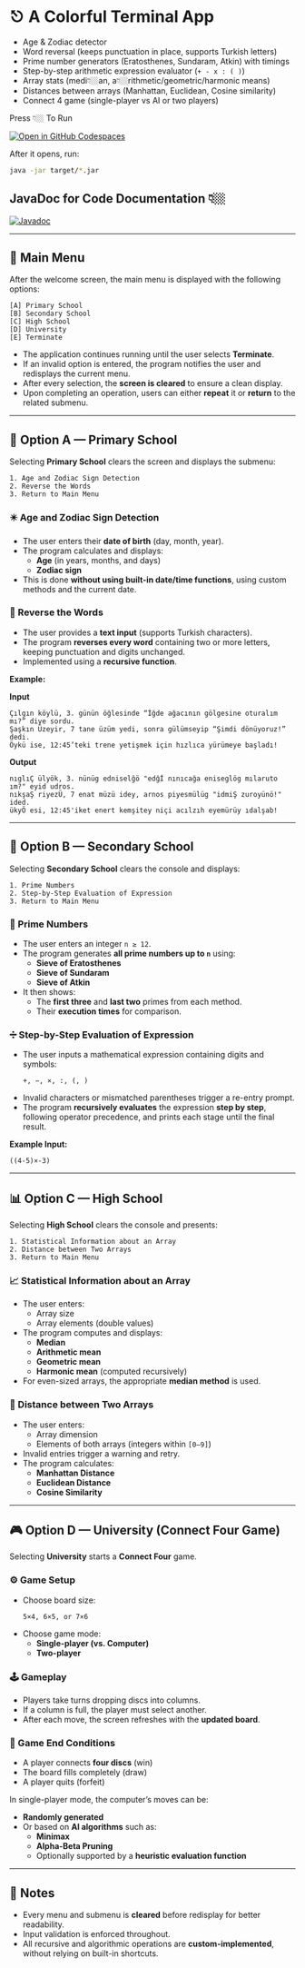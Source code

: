 # ⎋ A Colorful Terminal App
- Age & Zodiac detector
- Word reversal (keeps punctuation in place, supports Turkish letters)
- Prime number generators (Eratosthenes, Sundaram, Atkin) with timings
- Step-by-step arithmetic expression evaluator (`+ - x : ( )`)
- Array stats (medi👇🏼an, a👇🏼rithmetic/geometric/harmonic means)
- Distances between arrays (Manhattan, Euclidean, Cosine similarity)
- Connect 4 game (single-player vs AI or two players)

Press 👇🏼 To Run

[![Open in GitHub Codespaces](https://github.com/codespaces/badge.svg)](
  https://github.com/codespaces/new?hide_repo_select=true&ref=main&repo=Shafain%2FCMPE343-Project1)



After it opens, run:
```bash
java -jar target/*.jar
```
## JavaDoc for Code Documentation 👇🏼

[![Javadoc](https://img.shields.io/badge/Javadoc-API%20Docs-4c1?style=for-the-badge)](https://javadoc1.netlify.app)


---

## 🧭 Main Menu

After the welcome screen, the main menu is displayed with the following options:

```
[A] Primary School
[B] Secondary School
[C] High School
[D] University
[E] Terminate
```

- The application continues running until the user selects **Terminate**.  
- If an invalid option is entered, the program notifies the user and redisplays the current menu.  
- After every selection, the **screen is cleared** to ensure a clean display.  
- Upon completing an operation, users can either **repeat** it or **return** to the related submenu.

---

## 🏫 Option A — Primary School

Selecting **Primary School** clears the screen and displays the submenu:

```
1. Age and Zodiac Sign Detection
2. Reverse the Words
3. Return to Main Menu
```

### ✴️ Age and Zodiac Sign Detection
- The user enters their **date of birth** (day, month, year).  
- The program calculates and displays:
  - **Age** (in years, months, and days)  
  - **Zodiac sign**  
- This is done **without using built-in date/time functions**, using custom methods and the current date.

### 🔄 Reverse the Words
- The user provides a **text input** (supports Turkish characters).  
- The program **reverses every word** containing two or more letters, keeping punctuation and digits unchanged.  
- Implemented using a **recursive function**.

**Example:**

**Input**
```
Çılgın köylü, 3. günün öğlesinde “İğde ağacının gölgesine oturalım mı?” diye sordu.
Şaşkın Üzeyir, 7 tane üzüm yedi, sonra gülümseyip “Şimdi dönüyoruz!” dedi.
Öykü ise, 12:45’teki trene yetişmek için hızlıca yürümeye başladı!
```

**Output**
```
nıglıÇ ülyök, 3. nünüg edniselğö "edğİ nınıcağa eniseglög mılaruto ım?" eyid udros.
nıkşaŞ riyezÜ, 7 enat müzü idey, arnos piyesmülüg "idmiŞ zuroyünö!" ided.
ükyÖ esi, 12:45'iket enert kemşitey niçi acılzıh eyemürüy ıdalşab!
```

---

## 🧮 Option B — Secondary School

Selecting **Secondary School** clears the console and displays:

```
1. Prime Numbers
2. Step-by-Step Evaluation of Expression
3. Return to Main Menu
```

### 🔢 Prime Numbers
- The user enters an integer `n ≥ 12`.  
- The program generates **all prime numbers up to `n`** using:
  - **Sieve of Eratosthenes**
  - **Sieve of Sundaram**
  - **Sieve of Atkin**
- It then shows:
  - The **first three** and **last two** primes from each method.
  - Their **execution times** for comparison.

### ➗ Step-by-Step Evaluation of Expression
- The user inputs a mathematical expression containing digits and symbols:
  ```
  +, −, ×, :, (, )
  ```
- Invalid characters or mismatched parentheses trigger a re-entry prompt.  
- The program **recursively evaluates** the expression **step by step**, following operator precedence, and prints each stage until the final result.

**Example Input:**
```
((4-5)×-3)
```

---

## 📊 Option C — High School

Selecting **High School** clears the console and presents:

```
1. Statistical Information about an Array
2. Distance between Two Arrays
3. Return to Main Menu
```

### 📈 Statistical Information about an Array
- The user enters:
  - Array size
  - Array elements (double values)
- The program computes and displays:
  - **Median**
  - **Arithmetic mean**
  - **Geometric mean**
  - **Harmonic mean** (computed recursively)
- For even-sized arrays, the appropriate **median method** is used.

### 📏 Distance between Two Arrays
- The user enters:
  - Array dimension
  - Elements of both arrays (integers within `[0–9]`)
- Invalid entries trigger a warning and retry.
- The program calculates:
  - **Manhattan Distance**
  - **Euclidean Distance**
  - **Cosine Similarity**

---

## 🎮 Option D — University (Connect Four Game)

Selecting **University** starts a **Connect Four** game.

### ⚙️ Game Setup
- Choose board size:
  ```
  5×4, 6×5, or 7×6
  ```
- Choose game mode:
  - **Single-player (vs. Computer)**
  - **Two-player**

### 🕹️ Gameplay
- Players take turns dropping discs into columns.
- If a column is full, the player must select another.
- After each move, the screen refreshes with the **updated board**.

### 🏁 Game End Conditions
- A player connects **four discs** (win)
- The board fills completely (draw)
- A player quits (forfeit)

In single-player mode, the computer’s moves can be:
- **Randomly generated**
- Or based on **AI algorithms** such as:
  - **Minimax**
  - **Alpha-Beta Pruning**
  - Optionally supported by a **heuristic evaluation function**

---

## 🧹 Notes
- Every menu and submenu is **cleared** before redisplay for better readability.
- Input validation is enforced throughout.
- All recursive and algorithmic operations are **custom-implemented**, without relying on built-in shortcuts.





